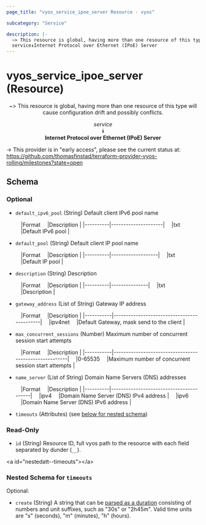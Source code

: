 ```yaml
---
page_title: "vyos_service_ipoe_server Resource - vyos"

subcategory: "Service"

description: |- 
  ~> This resource is global, having more than one resource of this type will cause configuration drift and possibly conflicts.
  service⯯Internet Protocol over Ethernet (IPoE) Server
---
```


# vyos_service_ipoe_server (Resource)
<center>

~> This resource is global, having more than one resource of this type will cause configuration drift and possibly conflicts.

*service*  
⯯  
**Internet Protocol over Ethernet (IPoE) Server**


</center>

-> This provider is in "early access", please see the current status at: https://github.com/thomasfinstad/terraform-provider-vyos-rolling/milestones?state=open

## Schema

### Optional

- `default_ipv6_pool` (String) Default client IPv6 pool name

    &emsp;|Format  &emsp;|Description        |
    |----------|---------------------|
    &emsp;|txt     &emsp;|Default IPv6 pool  |
- `default_pool` (String) Default client IP pool name

    &emsp;|Format  &emsp;|Description      |
    |----------|-------------------|
    &emsp;|txt     &emsp;|Default IP pool  |
- `description` (String) Description

    &emsp;|Format  &emsp;|Description  |
    |----------|---------------|
    &emsp;|txt     &emsp;|Description  |
- `gateway_address` (List of String) Gateway IP address

    &emsp;|Format   &emsp;|Description                               |
    |-----------|--------------------------------------------|
    &emsp;|ipv4net  &emsp;|Default Gateway, mask send to the client  |
- `max_concurrent_sessions` (Number) Maximum number of concurrent session start attempts

    &emsp;|Format   &emsp;|Description                                          |
    |-----------|-------------------------------------------------------|
    &emsp;|0-65535  &emsp;|Maximum number of concurrent session start attempts  |
- `name_server` (List of String) Domain Name Servers (DNS) addresses

    &emsp;|Format  &emsp;|Description                            |
    |----------|-----------------------------------------|
    &emsp;|ipv4    &emsp;|Domain Name Server (DNS) IPv4 address  |
    &emsp;|ipv6    &emsp;|Domain Name Server (DNS) IPv6 address  |
- `timeouts` (Attributes) (see [below for nested schema](#nestedatt--timeouts))

### Read-Only

- `id` (String) Resource ID, full vyos path to the resource with each field separated by dunder (`__`).

&lt;a id=&#34;nestedatt--timeouts&#34;&gt;&lt;/a&gt;
### Nested Schema for `timeouts`

Optional:

- `create` (String) A string that can be [parsed as a duration](https://pkg.go.dev/time#ParseDuration) consisting of numbers and unit suffixes, such as &#34;30s&#34; or &#34;2h45m&#34;. Valid time units are &#34;s&#34; (seconds), &#34;m&#34; (minutes), &#34;h&#34; (hours).  
